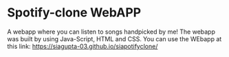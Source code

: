 # Spotify-clone WebAPP
A webapp where you can listen to songs handpicked by me! The webapp was built by using Java-Script, HTML and CSS. 
You can use the WEbapp at this link: https://siagupta-03.github.io/siapotifyclone/

